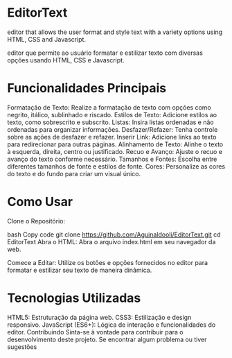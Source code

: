 # EditorText

editor that allows the user format and style text with a variety options using HTML, CSS and Javascript.

editor que permite ao usuário formatar e estilizar texto com diversas opções usando HTML, CSS e Javascript.

# Funcionalidades Principais

Formatação de Texto: Realize a formatação de texto com opções como negrito, itálico, sublinhado e riscado.
Estilos de Texto: Adicione estilos ao texto, como sobrescrito e subscrito.
Listas: Insira listas ordenadas e não ordenadas para organizar informações.
Desfazer/Refazer: Tenha controle sobre as ações de desfazer e refazer.
Inserir Link: Adicione links ao texto para redirecionar para outras páginas.
Alinhamento de Texto: Alinhe o texto à esquerda, direita, centro ou justificado.
Recuo e Avanço: Ajuste o recuo e avanço do texto conforme necessário.
Tamanhos e Fontes: Escolha entre diferentes tamanhos de fonte e estilos de fonte.
Cores: Personalize as cores do texto e do fundo para criar um visual único.

# Como Usar

Clone o Repositório:

bash
Copy code
git clone https://github.com/Aguinaldooli/EditorText.git
cd EditorText
Abra o HTML:
Abra o arquivo index.html em seu navegador da web.

Comece a Editar:
Utilize os botões e opções fornecidos no editor para formatar e estilizar seu texto de maneira dinâmica.

# Tecnologias Utilizadas

HTML5: Estruturação da página web.
CSS3: Estilização e design responsivo.
JavaScript (ES6+): Lógica de interação e funcionalidades do editor.
Contribuindo
Sinta-se à vontade para contribuir para o desenvolvimento deste projeto. Se encontrar algum problema ou tiver sugestões
